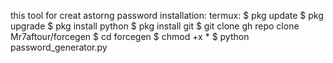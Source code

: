 this tool  for creat astorng password 
installation:
termux:
$ pkg update
$ pkg upgrade
$ pkg install python
$ pkg install git
$ git clone gh repo clone Mr7aftour/forcegen
$ cd forcegen
$ chmod +x *
$ python password_generator.py

